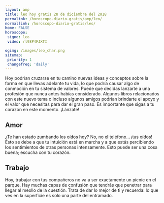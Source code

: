 ```yaml
---
layout: amp
title: leo hoy gratis 28 de diciembre del 2018 
permalink: /horoscopo-diario-gratis/amp/leo/
normallink: /horoscopo-diario-gratis/leo/
home: FALSE
horoscopo:
 signo: leo
 video: rl98P4FJXTI

ogimg: /images/leo_char.png
sitemap:
 priority: 1
 changefreq: 'daily'
---
```



Hoy podrían cruzarse en tu camino nuevas ideas y conceptos sobre la forma en que llevas adelante tu vida, lo que podría causar algo de conmoción en tu sistema de valores. Puede que decidas lanzarte a una profesión que nunca antes habías considerado. Algunos libros relacionados con este nuevo tema o incluso algunos amigos podrían brindarte el apoyo y el valor que necesitas para dar el gran paso. Es importante que sigas a tu corazón en este momento. ¡Lánzate!

## Amor

¿Te han estado zumbando los oídos hoy? No, no el teléfono... ¡tus oídos! Esto se debe a que tu intuición está en marcha y a que estás percibiendo los sentimientos de otras personas intensamente. Esto puede ser una cosa buena; escucha con tu corazón.

## Trabajo

Hoy, trabajar con tus compañeros no va a ser exactamente un picnic en el parque. Hay muchas capas de confusión que tendrás que penetrar para llegar al meollo de la cuestión. Trata de dar lo mejor de ti y recuerda: lo que ves en la superficie es solo una parte del entramado.